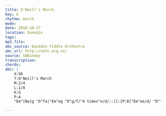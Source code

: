 ```yaml
---
title: O'Neill's March
key: G
rhythm: march 
mode:
date: 2016-10-27
location: Dunedin
tags:
mp3_file:
abc_source: Dunedin Fiddle Orchestra
abc_url: http://nefc.org.nz/
source: 50Dundas
transcription:
chords: 
abc: |
    X:56
    T:O'Neill's March
    M:2/4
    L:1/8
    K:G
    P:A
    "Em"[Be]g "D"fa|"Em"eg "D"g/f/"4 times"e/d/::][:[P:B]"Em"ee/d/ "D"f/e/d/B/|"Em"ed/e/ "D"f/e/d/B/:][::[P:C]"Am"A>B "G"G>B|"Am"Ae "G"e/d/"4 times"B/G/::|

---
```



